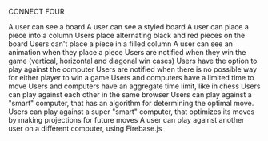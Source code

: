 CONNECT FOUR

A user can see a board
A user can see a styled board
A user can place a piece into a column
Users place alternating black and red pieces on the board
Users can't place a piece in a filled column
A user can see an animation when they place a piece
Users are notified when they win the game (vertical, horizontal and diagonal win cases)
Users have the option to play against the computer
Users are notified when there is no possible way for either player to win a game
Users and computers have a limited time to move
Users and computers have an aggregate time limit, like in chess
Users can play against each other in the same browser
Users can play against a "smart" computer, that has an algorithm for determining the optimal move.
Users can play against a super "smart" computer, that optimizes its moves by making projections for future moves
A user can play against another user on a different computer, using Firebase.js
